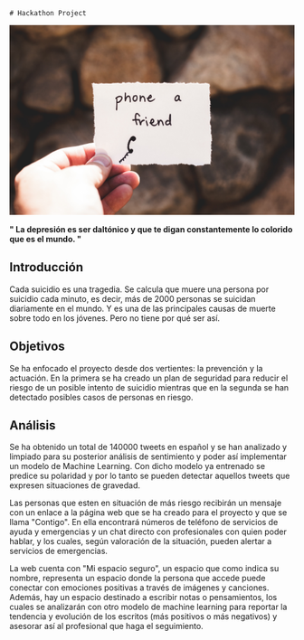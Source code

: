     # Hackathon Project

![phone](phone.jpg)

**" La depresión es ser daltónico y que te digan constantemente lo colorido que es el mundo. "**

## Introducción
Cada suicidio es una tragedia. 
Se calcula que muere una persona por suicidio cada minuto, es decir, más de 2000 personas se suicidan diariamente en el mundo. Y es una de las principales causas de muerte sobre todo en los jóvenes. Pero no tiene por qué ser así.

## Objetivos
Se ha enfocado el proyecto desde dos vertientes: la prevención y la actuación. 
En la primera se ha creado un plan de seguridad para reducir el riesgo de un posible intento de suicidio mientras que en la segunda se han detectado posibles casos de personas en riesgo.

## Análisis
Se ha  obtenido un total de 140000 tweets en español y se han analizado y limpiado para su posterior análisis de sentimiento y poder así implementar un modelo de Machine Learning. Con dicho modelo ya entrenado se predice su polaridad y por lo tanto se pueden detectar aquellos tweets que expresen situaciones de gravedad.

Las personas que esten en situación de más riesgo recibirán un mensaje con un enlace a la página web que se ha creado para el proyecto y que se llama "Contigo". En ella encontrará números de teléfono de servicios de ayuda y emergencias y un chat directo con profesionales con quien poder hablar, y los cuales, según valoración de la situación, pueden alertar a servicios de emergencias. 

La web cuenta con "Mi espacio seguro", un espacio que como indica su nombre, representa un espacio donde la persona que accede puede conectar con emociones positivas a través de imágenes y canciones. Además, hay un espacio destinado a escribir notas o pensamientos, los cuales se analizarán con otro modelo de machine learning para reportar la tendencia y evolución de los escritos (más positivos o más negativos) y asesorar así al profesional que haga el seguimiento.
